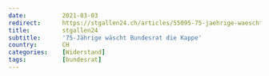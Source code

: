```yaml
---
date:          2021-03-03
redirect:      https://stgallen24.ch/articles/55095-75-jaehrige-waescht-bundesrat-die-kappe
title:         stgallen24
subtitle:      '75-Jährige wäscht Bundesrat die Kappe'
country:       CH
categories:    [Widerstand]
tags:          [bundesrat]
---
```

